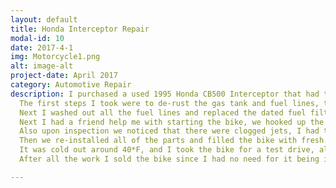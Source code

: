 ```yaml
---
layout: default
title: Honda Interceptor Repair
modal-id: 10
date: 2017-4-1
img: Motorcycle1.png
alt: image-alt
project-date: April 2017
category: Automotive Repair
description: I purchased a used 1995 Honda CB500 Interceptor that had trouble idling and starting.
  The first steps I took were to de-rust the gas tank and fuel lines, to do this I emptied out all of the gas from the tank and the system. Next I took small plastic beads and some distilled water and vinegar and place them in the tank and shook the tank as much as I could, each time emptying the mixture and beads and repeating.
  Next I washed out all the fuel lines and replaced the dated fuel filter along with new fuel hose from the tank to the filter to the carbs. Once this was complete I was told that the carb boots were torn and not sealing well so I purchased new boots and installed them before re-installing the gas tank and fuel lines.
  Next I had a friend help me with starting the bike, we hooked up the bikes battery which was new to a trickle charger and began to crank the bike over listening for air leaks and looking for fuel leaks. We notices one of the seals on the carb bowls was leaking and disassembled the bike again to get the carb bowls off. Upon further inspection the carb bowls had multiple torn gaskets and needed replacement.
  Also upon inspection we noticed that there were clogged jets, I had to use a combination of WD40 and PB Blaster and a pair of vice grips to remove the jets, they were very stuck. I ordered new jets and got them installed as soon as my order of carb bowl gaskets arrived.
  Then we re-installed all of the parts and filled the bike with fresh gas and put in new spark plugs. We attempted to start the bike a few times without success, I adjusted the main idle screw a few times untill we got the bike to sound like it was trying to start. I finally found the right balance with idle and throttle to get the bike to start. After experimenting with the idle screw and getting the bike warmed up with a fresh oil change of course, the bike began to start on its own without throttle.
  It was cold out around 40*F, and I took the bike for a test drive, all it needed after that was new tires and it was ready to ride.
  After all the work I sold the bike since I had no need for it being in college.

---
```

